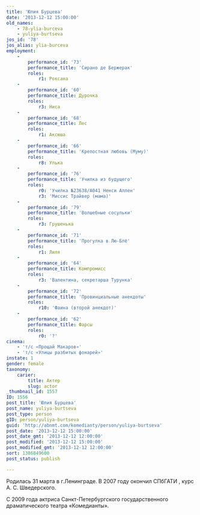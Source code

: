 ```yaml
---
title: 'Юлия Бурцева'
date: '2013-12-12 15:00:00'
old_names:
    - 78-ylia-burceva
    - yuliya-burtseva
jos_id: '78'
jos_alias: ylia-burceva
employment:
    -
        performance_id: '73'
        performance_title: 'Сирано де Бержерак'
        roles:
            r1: Роксана
    -
        performance_id: '60'
        performance_title: Дурочка
        roles:
            r3: Ниса
    -
        performance_id: '68'
        performance_title: Лес
        roles:
            r1: Аксюша
    -
        performance_id: '66'
        performance_title: 'Крепостная любовь (Муму)'
        roles:
            r8: Улька
    -
        performance_id: '76'
        performance_title: 'Училка из будущего'
        roles:
            r0: 'Училка №23638/А041 Ненси Аллен'
            r3: 'Миссис Трайвер (мама)'
    -
        performance_id: '79'
        performance_title: 'Волшебные сосульки'
        roles:
            r3: Грушенька
    -
        performance_id: '71'
        performance_title: 'Прогулка в Лю-Блё'
        roles:
            r1: Лиля
    -
        performance_id: '64'
        performance_title: Компромисс
        roles:
            r3: 'Валентина, секретарша Турунка'
    -
        performance_id: '72'
        performance_title: 'Провинциальные анекдоты'
        roles:
            r10: 'Фаина (второй анекдот)'
    -
        performance_id: '62'
        performance_title: Фарсы
        roles:
            r0: '?'
cinema:
    - 'т/с «Прощай Макаров»'
    - 'т/с «Улицы разбитых фонарей»'
instate: 1
gender: female
taxonomy:
    carier:
        title: Актер
        slug: actor
_thumbnail_id: 1557
ID: 1556
post_title: 'Юлия Бурцева'
post_name: yuliya-burtseva
post_type: person
gID: person/yuliya-burtseva
guid: 'http://abnmt.com/komedianty/person/yuliya-burtseva'
post_date: '2013-12-12 15:00:00'
post_date_gmt: '2013-12-12 12:00:00'
post_modified: '2013-12-12 15:00:00'
post_modified_gmt: '2013-12-12 12:00:00'
sort: 1386849600
post_status: publish

---
```


Родилась 31 марта в г.Ленинграде. В 2007 году окончил СПбГАТИ , курс А. С. Шведерского.


С 2009 года актриса Санкт-Петербургского государственного драматического театра «Комедианты».